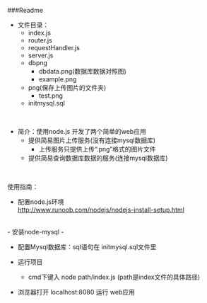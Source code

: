 ###Readme

- 文件目录：
	- index.js
	- router.js
	- requestHandler.js
	- server.js
	- dbpng
		- dbdata.png(数据库数据对照图)
		- example.png
	- png(保存上传图片的文件夹)
		- test.png
	- initmysql.sql

<br>

- 简介：使用node.js 开发了两个简单的web应用
	- 提供简易图片上传服务(没有连接mysql数据库)
		- 上传服务只提供上传“.png”格式的图片文件
	- 提供简易查询数据库数据的服务(连接mysql数据库)


<br>

使用指南：
	
- 配置node.js环境<br>
  <http://www.runoob.com/nodejs/nodejs-install-setup.html>
<br>
- 安装node-mysql
	- <http://blog.fens.me/nodejs-mysql-intro/>


  
- 配置Mysql数据库：sql语句在 initmysql.sql文件里
- 运行项目
	- cmd下键入 node path/index.js (path是index文件的具体路径)
	
- 浏览器打开 localhost:8080 运行 web应用


	
	


 

	

